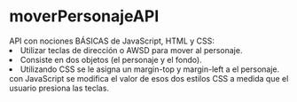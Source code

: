 # moverPersonajeAPI
<div> API con nociones BÁSICAS de JavaScript, HTML y CSS:
  <li> Utilizar teclas de dirección o AWSD para mover al personaje. </li>
  <li> Consiste en dos objetos (el personaje y el fondo). </li>
  <li> Utilizando CSS se le asigna un margin-top y margin-left a el personaje. <br>
  con JavaScript se modifica el valor de esos dos estilos CSS a medida que el usuario presiona las teclas. </li>
</div>
